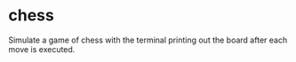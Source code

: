 # chess
Simulate a game of chess with the terminal printing out the board after each move is executed.

